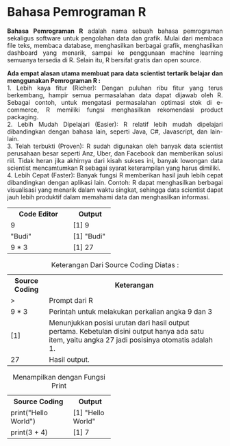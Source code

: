 <h1>Bahasa Pemrograman R</h1>
<p align="justify"><b>Bahasa Pemrograman R</b> adalah nama sebuah bahasa pemrograman sekaligus software untuk pengolahan data dan grafik. Mulai dari membaca file teks, membaca database, menghasilkan berbagai grafik, menghasilkan dashboard yang menarik, sampai ke penggunaan machine learning semuanya tersedia di R. Selain itu, R bersifat gratis dan open source. </p>
<p align="justify"><b>Ada empat alasan utama membuat para data scientist tertarik belajar dan menggunakan Pemrograman R :</b> </br>
1. Lebih kaya fitur (Richer): Dengan puluhan ribu fitur yang terus berkembang, hampir semua permasalahan data dapat dijawab oleh R. Sebagai contoh, untuk mengatasi permasalahan optimasi stok di e-commerce, R memiliki fungsi menghasilkan rekomendasi product packaging. </br>
2. Lebih Mudah Dipelajari (Easier): R relatif lebih mudah dipelajari dibandingkan dengan bahasa lain, seperti Java, C#, Javascript, dan lain-lain. </br>
3. Telah terbukti (Proven): R sudah digunakan oleh banyak data scientist perusahaan besar seperti Anz, Uber, dan Facebook dan memberikan solusi riil. Tidak heran jika akhirnya dari kisah sukses ini, banyak lowongan data scientist mencamtumkan R sebagai syarat keterampilan yang harus dimiliki.</br>
4. Lebih Cepat (Faster): Banyak fungsi R memberikan hasil jauh lebih cepat dibandingkan dengan aplikasi lain.
Contoh: R dapat menghasilkan berbagai visualisasi yang menarik dalam waktu singkat, sehingga data scientist dapat jauh lebih produktif dalam memahami data dan menghasilkan informasi.</p>
<table><tr><th style="width:130px">Code Editor</th>   <th style="width:80px">Output</th> </tr>
  <tr><td>9</td>        <td>[1] 9</td>      </tr>
  <tr><td>"Budi"</td>   <td>[1] "Budi"</td> </tr>
  <tr><td>9 * 3 </td>   <td>[1] 27</td>     </tr>     </table>
<table><caption>Keterangan Dari Source Coding Diatas :</caption>
  <tr><th>Source Coding</th> <th>Keterangan</th></tr>
  <tr> <td>></td> <td>Prompt dari R</td></tr>
  <tr>  <td>9 * 3</td><td>Perintah untuk melakukan perkalian angka 9 dan 3</td></tr>
   <tr>  <td>[1]</td> <td>Menunjukkan posisi urutan dari hasil output pertama. Kebetulan disini output hanya ada satu item, yaitu angka 27 jadi posisinya otomatis adalah 1.</td></tr>
  <tr> <td>27</td> <td>Hasil output.</td></tr></table>
 <table><caption> Menampilkan dengan Fungsi Print</caption>
<tr><th style="width:130px">Source Coding</th>   <th style="width:80px">Output</th> </tr>
  <tr><td>print("Hello World")</td>        <td>[1] "Hello World"</td>      </tr>
  <tr><td>print(3 + 4) </td>   <td>[1] 7 </td>     </tr>     </table>


